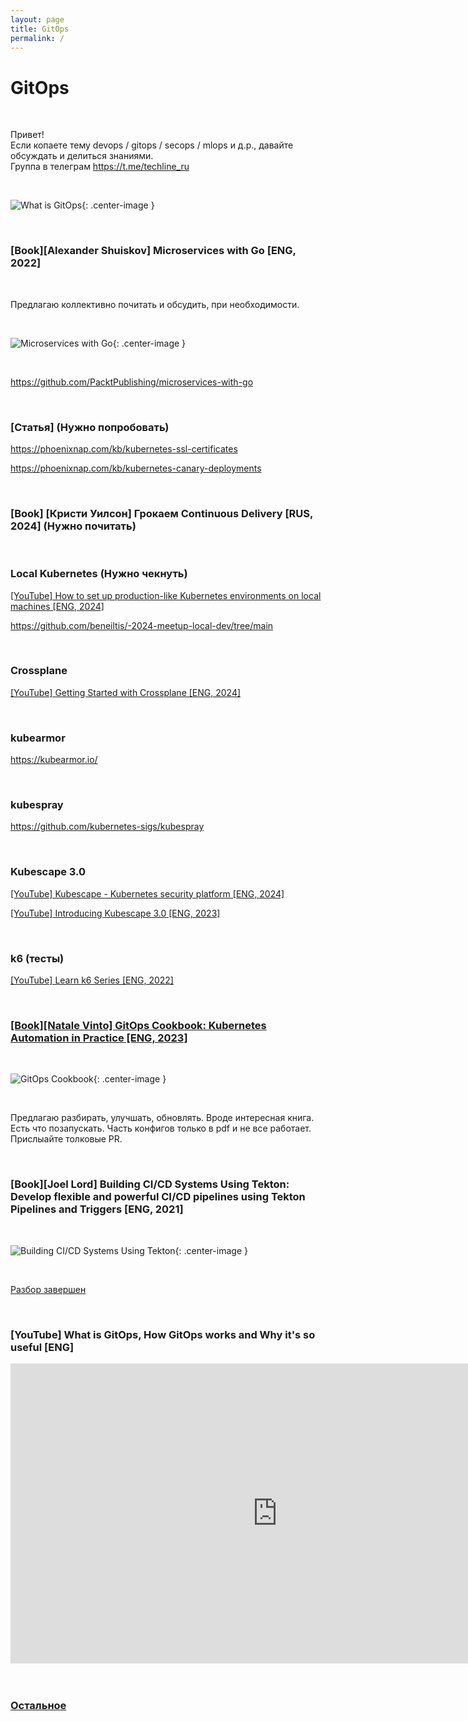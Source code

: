 ```yaml
---
layout: page
title: GitOps
permalink: /
---
```


# GitOps

<br/>

Привет!  
Если копаете тему devops / gitops / secops / mlops и д.р., давайте обсуждать и делиться знаниями.  
Группа в телеграм https://t.me/techline_ru

<br/>

![What is GitOps](/img/gitops.png 'What is GitOps'){: .center-image }

<br/>

### [Book][Alexander Shuiskov] Microservices with Go [ENG, 2022]

<br/>

Предлагаю коллективно почитать и обсудить, при необходимости.

<br/>

![Microservices with Go](/img/books/covers/microservices-with-go.jpg 'Microservices with Go'){: .center-image }

<br/>

https://github.com/PacktPublishing/microservices-with-go

<br/>

### [Статья] (Нужно попробовать)

https://phoenixnap.com/kb/kubernetes-ssl-certificates

https://phoenixnap.com/kb/kubernetes-canary-deployments

<br/>

### [Book] [Кристи Уилсон] Грокаем Continuous Delivery [RUS, 2024] (Нужно почитать)

<br/>

### Local Kubernetes (Нужно чекнуть)

[[YouTube] How to set up production-like Kubernetes environments on local machines [ENG, 2024]](https://www.youtube.com/watch?v=Bh0Uw9111yg)

https://github.com/beneiltis/-2024-meetup-local-dev/tree/main

<br/>

### Crossplane

[[YouTube] Getting Started with Crossplane [ENG, 2024]](https://www.youtube.com/watch?v=bBpE0rfE-JM)

<br/>

### kubearmor

https://kubearmor.io/

<br/>

### kubespray

https://github.com/kubernetes-sigs/kubespray

<br/>

### Kubescape 3.0

[[YouTube] Kubescape - Kubernetes security platform [ENG, 2024]](https://www.youtube.com/watch?v=8NlEgjhE-mg)

[[YouTube] Introducing Kubescape 3.0 [ENG, 2023]](https://www.youtube.com/watch?v=5ZT--gyxVlg)

<br/>

### k6 (тесты)

[[YouTube] Learn k6 Series [ENG, 2022]](https://www.youtube.com/watch?v=xJLABpaYllM&list=PLJ9A48W0kpRJKmVeurt7ltKfrOdr8ZBdt)

<br/>

### [[Book][Natale Vinto] GitOps Cookbook: Kubernetes Automation in Practice [ENG, 2023]](/books/gitops/gitops-cookbook/)

<br/>

![GitOps Cookbook](/img/books/covers/gitops-cookbook-kubernetes-automation.jpg 'GitOps Cookbook'){: .center-image }

<br/>

Предлагаю разбирать, улучшать, обновлять. Вроде интересная книга. Есть что позапускать. Часть конфигов только в pdf и не все работает. Прислыайте толковые PR.

<br/>

### [Book][Joel Lord] Building CI/CD Systems Using Tekton: Develop flexible and powerful CI/CD pipelines using Tekton Pipelines and Triggers [ENG, 2021]

<br/>

![Building CI/CD Systems Using Tekton](/img/books/covers/building-ci-cd-systems-using-tekton.jpg 'Building CI/CD Systems Using Tekton'){: .center-image }

<br/>

[Разбор завершен](/books/ci-cd/tekton/building-ci-cd-systems-using-tekton/)

<br/>

### [YouTube] What is GitOps, How GitOps works and Why it's so useful [ENG]

<div align="center">
    <iframe width="853" height="480" src="https://www.youtube.com/embed/f5EpcWp0THw" title="YouTube video player" frameborder="0" allow="accelerometer; autoplay; clipboard-write; encrypted-media; gyroscope; picture-in-picture" allowfullscreen></iframe>
</div>

<br/>
<br/>

### [Остальное](/other/)
